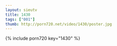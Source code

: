 ```yaml
--- 
layout: sieutv
title: 1430
tags: ["001"]
thumb: http://porn720.net/video/1430/poster.jpg
---
```

{% include porn720 key="1430" %} 
